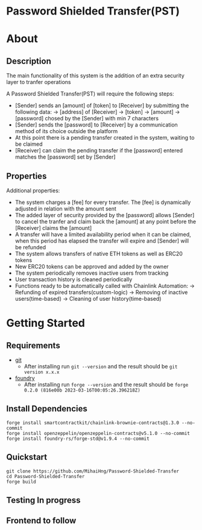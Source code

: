 # Password Shielded Transfer(PST) 

# About

## Description

The main functionality of this system is the addition of an extra security layer to tranfer operations

  A Password Shielded Transfer(PST) will require the following steps:

  - [Sender] sends an [amount] of [token] to [Receiver] by submitting the following data:
    -> [address] of [Receiver]
    -> [token] 
    -> [amount]
    -> [password] chosed by the [Sender] with min 7 characters
  - [Sender] sends the [password] to [Receiver] by a communication method of its choice outside the platform
  - At this point there is a pending transfer created in the system, waiting to be claimed
  - [Receiver] can claim the pending transfer if the [password] entered matches the [password] set by [Sender]

## Properties

Additional properties:

   - The system charges a [fee] for every transfer. The [fee] is dynamically adjusted in relation with the amount sent  
   - The added layer of security provided by the [password] allows [Sender] to cancel the tranfer and claim back the [amount] at any point before the [Receiver] claims the [amount]
   - A transfer will have a limited availability period when it can be claimed, when this period has elapsed the transfer will expire and  [Sender] will be refunded
   - The system allows transfers of native ETH tokens as well as ERC20 tokens 
   - New ERC20 tokens can be approved and added by the owner
   - The system periodically removes inactive users from tracking
   - User transaction history is cleaned periodically 
   - Functions ready to be automatically called with Chainlink Automation:
    -> Refunding of expired transfers(custom-logic)
    -> Removing of inactive users(time-based)
    -> Cleaning of user history(time-based)

# Getting Started

## Requirements

- [git](https://git-scm.com/book/en/v2/Getting-Started-Installing-Git)
  - After installing run `git --version` and the result should be `git version x.x.x`
- [foundry](https://getfoundry.sh/)
  - After installing run `forge --version` and the result should be `forge 0.2.0 (816e00b 2023-03-16T00:05:26.396218Z)`

## Install Dependencies

```
forge install smartcontractkit/chainlink-brownie-contracts@1.3.0 --no-commit
forge install openzeppelin/openzeppelin-contracts@v5.1.0 --no-commit
forge install foundry-rs/forge-std@v1.9.4 --no-commit 
```

## Quickstart

```
git clone https://github.com/MihaiHng/Password-Shielded-Transfer 
cd Password-Shielded-Transfer
forge build
```

## Testing In progress

## Frontend to follow